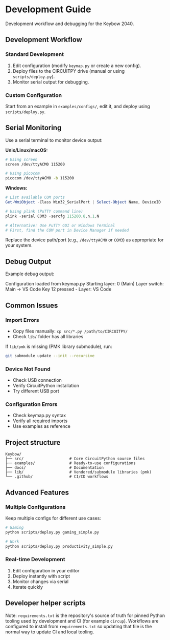 # Development Guide

Development workflow and debugging for the Keybow 2040.

## Development Workflow

### Standard Development

1. Edit configuration (modify `keymap.py` or create a new config).
2. Deploy files to the CIRCUITPY drive (manual or using `scripts/deploy.py`).
3. Monitor serial output for debugging.

### Custom Configuration

Start from an example in `examples/configs/`, edit it, and deploy using `scripts/deploy.py`.


## Serial Monitoring

Use a serial terminal to monitor device output:

**Unix/Linux/macOS:**

```bash
# Using screen
screen /dev/ttyACM0 115200

# Using picocom
picocom /dev/ttyACM0 -b 115200
```

**Windows:**

```powershell
# List available COM ports
Get-WmiObject -Class Win32_SerialPort | Select-Object Name, DeviceID

# Using plink (PuTTY command line)
plink -serial COM3 -sercfg 115200,8,n,1,N

# Alternative: Use PuTTY GUI or Windows Terminal
# First, find the COM port in Device Manager if needed
```

Replace the device path/port (e.g., `/dev/ttyACM0` or `COM3`) as appropriate for your system.


## Debug Output

Example debug output:

Configuration loaded from keymap.py
Starting layer: 0 (Main)
Layer switch: Main -> VS Code
Key 12 pressed - Layer: VS Code


## Common Issues

### Import Errors

- Copy files manually: `cp src/*.py /path/to/CIRCUITPY/`
- Check `lib/` folder has all libraries

If `lib/pmk` is missing (PMK library submodule), run:

```bash
git submodule update --init --recursive
```


### Device Not Found

- Check USB connection
- Verify CircuitPython installation
- Try different USB port


### Configuration Errors

- Check keymap.py syntax
- Verify all required imports
- Use examples as reference


## Project structure

```text
Keybow/
├── src/                    # Core CircuitPython source files
├── examples/               # Ready-to-use configurations
├── docs/                   # Documentation
├── lib/                    # Vendored/submodule libraries (pmk)
└── .github/                # CI/CD workflows
```


## Advanced Features

### Multiple Configurations

Keep multiple configs for different use cases:

```bash
# Gaming
python scripts/deploy.py gaming_simple.py

# Work
python scripts/deploy.py productivity_simple.py
```

### Real-time Development

1. Edit configuration in your editor
2. Deploy instantly with script
3. Monitor changes via serial
4. Iterate quickly

## Developer helper scripts

Note: `requirements.txt` is the repository's source of truth for pinned Python tooling used by development and CI (for example `circup`). Workflows are configured to install from `requirements.txt` so updating that file is the normal way to update CI and local tooling.
